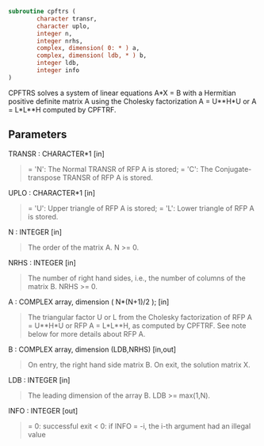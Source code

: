 ```fortran
subroutine cpftrs (
        character transr,
        character uplo,
        integer n,
        integer nrhs,
        complex, dimension( 0: * ) a,
        complex, dimension( ldb, * ) b,
        integer ldb,
        integer info
)
```

CPFTRS solves a system of linear equations A\*X = B with a Hermitian
positive definite matrix A using the Cholesky factorization
A = U\*\*H\*U or A = L\*L\*\*H computed by CPFTRF.

## Parameters
TRANSR : CHARACTER\*1 [in]
> = 'N':  The Normal TRANSR of RFP A is stored;
> = 'C':  The Conjugate-transpose TRANSR of RFP A is stored.

UPLO : CHARACTER\*1 [in]
> = 'U':  Upper triangle of RFP A is stored;
> = 'L':  Lower triangle of RFP A is stored.

N : INTEGER [in]
> The order of the matrix A.  N >= 0.

NRHS : INTEGER [in]
> The number of right hand sides, i.e., the number of columns
> of the matrix B.  NRHS >= 0.

A : COMPLEX array, dimension ( N\*(N+1)/2 ); [in]
> The triangular factor U or L from the Cholesky factorization
> of RFP A = U\*\*H\*U or RFP A = L\*L\*\*H, as computed by CPFTRF.
> See note below for more details about RFP A.

B : COMPLEX array, dimension (LDB,NRHS) [in,out]
> On entry, the right hand side matrix B.
> On exit, the solution matrix X.

LDB : INTEGER [in]
> The leading dimension of the array B.  LDB >= max(1,N).

INFO : INTEGER [out]
> = 0:  successful exit
> < 0:  if INFO = -i, the i-th argument had an illegal value
